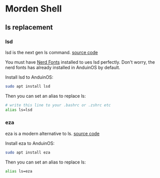# Morden Shell

## ls replacement

### lsd

lsd is the next gen ls command. [source code](https://github.com/lsd-rs/lsd)

You must have [Nerd Fonts](https://www.nerdfonts.com/) installed to ues lsd perfectly. Don't worry, the nerd fonts has already installed in AnduinOS by default.

Install lsd to AnduinOS:

```bash
sudo apt install lsd
```

Then you can set an alias to replace ls:

```bash
# write this line to your .bashrc or .zshrc etc
alias ls=lsd
```

### eza

eza is a modern alternative to ls. [source code](https://github.com/eza-community/eza)

<!-- If you are still using exa, replace to eza bacause exa is nologger supported. -->

Install eza to AnduinOS:

```bash
sudo apt install eza
```

Then you can set an alias to replace ls:

```bash
alias ls=eza
```
